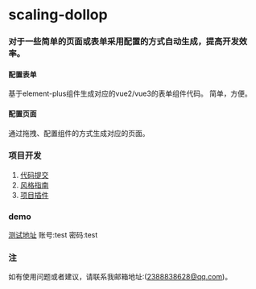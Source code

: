 # scaling-dollop
### 对于一些简单的页面或表单采用配置的方式自动生成，提高开发效率。
 #### 配置表单
 基于element-plus组件生成对应的vue2/vue3的表单组件代码。
 简单，方便。
 #### 配置页面
 通过拖拽、配置组件的方式生成对应的页面。
### 项目开发
1. [代码提交](./docs/代码提交.md)
2. [风格指南](./docs/风格指南.md)
3. [项目插件](./docs/项目插件.md)
### demo
  [测试地址](http://123.57.2.173/)
  账号:test
  密码:test
### 注
如有使用问题或者建议，请联系我邮箱地址:(2388838628@qq.com)。
